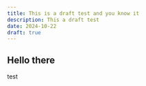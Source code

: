 ```yaml
---
title: This is a draft test and you know it
description: This a draft test
date: 2024-10-22
draft: true
---
```


## Hello there

test
